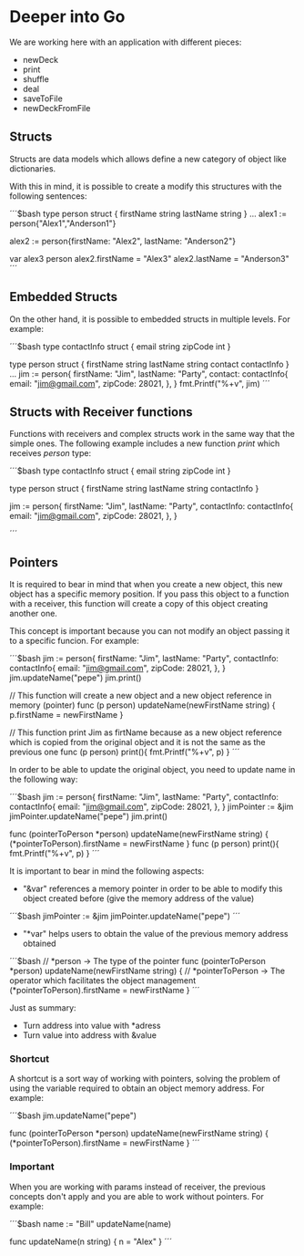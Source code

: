 # Deeper into Go

We are working here with an application with different pieces:

- newDeck
- print
- shuffle
- deal
- saveToFile
- newDeckFromFile

## Structs

Structs are data models which allows define a new category of object like dictionaries.

With this in mind, it is possible to create a modify this structures with the following sentences:

´´´$bash
type person struct {
	firstName string
	lastName string
}
...
alex1 := person{"Alex1","Anderson1"}

alex2 := person{firstName: "Alex2", lastName: "Anderson2"}

var alex3 person
alex2.firstName = "Alex3"
alex2.lastName = "Anderson3"
´´´

## Embedded Structs

On the other hand, it is possible to embedded structs in multiple levels. For example:

´´´$bash
type contactInfo struct {
	email string
	zipCode int
}

type person struct {
	firstName string
	lastName string
	contact contactInfo
}
...
jim := person{
    firstName: "Jim",
    lastName: "Party",
    contact: contactInfo{
        email: "jim@gmail.com",
        zipCode: 28021,
    },
}
fmt.Printf("%+v", jim)
´´´

## Structs with Receiver functions

Functions with receivers and complex structs work in the same way that the simple ones. The following example includes a new function _print_ which receives _person_ type:

´´´$bash
type contactInfo struct {
	email string
	zipCode int
}

type person struct {
	firstName string
	lastName string
	contactInfo
}

jim := person{
    firstName: "Jim",
    lastName: "Party",
    contactInfo: contactInfo{
        email: "jim@gmail.com",
        zipCode: 28021,
    },
}

´´´

## Pointers

It is required to bear in mind that when you create a new object, this new object has a specific memory position. If you pass this object to a function with a receiver, this function will create a copy of this object creating another one. 

This concept is important because you can not modify an object passing it to a specific funcion. For example:

´´´$bash
jim := person{
    firstName: "Jim",
    lastName: "Party",
    contactInfo: contactInfo{
        email: "jim@gmail.com",
        zipCode: 28021,
    },
}
jim.updateName("pepe")
jim.print()

// This function will create a new object and a new object reference in memory (pointer)
func (p person) updateName(newFirstName string)  {
	p.firstName = newFirstName
}

// This function print Jim as firtName because as a new object reference which is copied from the original object and it is not the same as the previous one
func (p person) print(){
	fmt.Printf("%+v", p)
}
´´´

In order to be able to update the original object, you need to update name in the following way:

´´´$bash
jim := person{
    firstName: "Jim",
    lastName: "Party",
    contactInfo: contactInfo{
        email: "jim@gmail.com",
        zipCode: 28021,
    },
}
jimPointer := &jim
jimPointer.updateName("pepe")
jim.print()

func (pointerToPerson *person) updateName(newFirstName string)  {
	(*pointerToPerson).firstName = newFirstName
}
func (p person) print(){
	fmt.Printf("%+v", p)
}
´´´

It is important to bear in mind the following aspects:

- "&var" references a memory pointer in order to be able to modify this object created before (give the memory address of the value)

´´´$bash
jimPointer := &jim
jimPointer.updateName("pepe")
´´´

- "*var" helps users to obtain the value of the previous memory address obtained


´´´$bash
// *person -> The type of the pointer
func (pointerToPerson *person) updateName(newFirstName string)  {
    // *pointerToPerson -> The operator which facilitates the object management
	(*pointerToPerson).firstName = newFirstName
}
´´´

Just as summary:

- Turn address into value with *adress
- Turn value into address with &value

### Shortcut

A shortcut is a sort way of working with pointers, solving the problem of using the variable required to obtain an object memory address. For example:

´´´$bash
jim.updateName("pepe")

func (pointerToPerson *person) updateName(newFirstName string)  {
    (*pointerToPerson).firstName = newFirstName
}
´´´

### Important

When you are working with params instead of receiver, the previous concepts don't apply and you are able to work without pointers. For example:

´´´$bash
name := "Bill"
updateName(name)

func updateName(n string)  {
    n = "Alex"
}
´´´